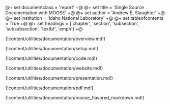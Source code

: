@+ set documentclass = 'report' +@
@+ set title = 'Single Source Documentation with MOOSE' +@
@+ set author = 'Andrew E. Slaughter' +@
@+ set institution = 'Idaho National Laboratory' +@
@+ set tableofcontents = True +@
@+ set headings = ['chapter', 'section', 'subsection', 'subsubsection', 'textbf', 'emph'] +@

{!content/utilities/documentation/overview.md!}

{!content/utilities/documentation/setup.md!}

{!content/utilities/documentation/code.md!}

{!content/utilities/documentation/website.md!}

{!content/utilities/documentation/presentation.md!}

{!content/utilities/documentation/pdf.md!}

{!content/utilities/documentation/moose_flavored_markdown.md!}
